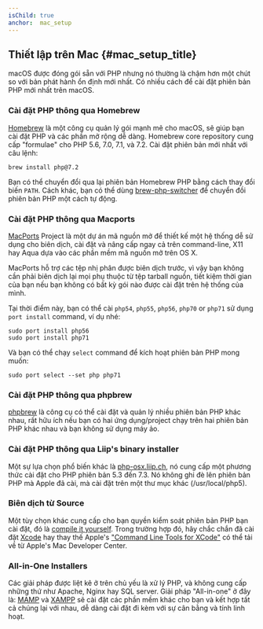 ```yaml
---
isChild: true
anchor:  mac_setup
---
```


## Thiết lập trên Mac {#mac_setup_title}

macOS được đóng gói sẵn với PHP nhưng nó thường là chậm hơn một chút so với bản phát hành ổn định mới nhất. Có nhiều cách để cài đặt phiên bản PHP mới nhất trên macOS.

### Cài đặt PHP thông qua Homebrew

[Homebrew] là một công cụ quản lý gói mạnh mẽ cho macOS, sẽ giúp bạn cài đặt PHP và các phần mở rộng dễ dàng. Homebrew core repository cung cấp "formulae" cho PHP 5.6, 7.0, 7.1, và 7.2. Cài đặt phiên bản mới nhất với câu lệnh:

```
brew install php@7.2
```

Bạn có thể chuyển đổi qua lại phiên bản Homebrew PHP bằng cách thay đổi biến `PATH`. Cách khác, bạn có thể dùng [brew-php-switcher][brew-php-switcher] để chuyển đồi phiên bản PHP một cách tự động.

### Cài đặt PHP thông qua Macports

[MacPorts] Project là một dự án mã nguồn mở để thiết kế một hệ thống dễ sử dụng cho biên dịch, cài đặt và nâng cấp ngay cả trên command-line, X11 hay Aqua dựa vào các phần mềm mã nguồn mở trên OS X.

MacPorts hỗ trợ các tệp nhị phân được biên dịch trước, vì vậy bạn không cần phải biên dịch lại mọi phụ thuộc từ tệp tarball nguồn, tiết kiệm thời gian của bạn nếu bạn không có bất kỳ gói nào được cài đặt trên hệ thống của mình.

Tại thời điểm này, bạn có thể cài `php54`, `php55`, `php56`, `php70` or `php71` sử dụng `port install` command, ví dụ nhé:

    sudo port install php56
    sudo port install php71

Và bạn có thể chạy `select` command để kích hoạt phiên bản PHP mong muốn:

    sudo port select --set php php71

### Cài đặt PHP thông qua phpbrew

[phpbrew] là công cụ có thể cài đặt và quản lý nhiều phiên bản PHP khác nhau, rất hữu ích nếu bạn có hai ứng dụng/project chạy trên hai phiên bản PHP khác nhau và bạn không sử dụng máy ảo.

### Cài đặt PHP thông qua Liip's binary installer

Một sự lựa chọn phổ biến khác là [php-osx.liip.ch], nó cung cấp một phương thức cài đặt cho PHP phiên bản 5.3 đến 7.3.
Nó không ghi đè lên phiên bản PHP mà Apple đã cài, mà cài đặt trên một thư mục khác (/usr/local/php5).

### Biên dịch từ Source

Một tùy chọn khác cung cấp cho bạn quyền kiểm soát phiên bản PHP bạn cài đặt, đó là [compile it yourself][mac-compile].
Trong trường hợp đó, hãy chắc chắn đã cài đặt [Xcode][xcode-gcc-substitution] hay thay thế Apple's ["Command Line Tools for XCode"] có thể tải về từ Apple's Mac Developer Center.

### All-in-One Installers

Các giải pháp được liệt kê ở trên chủ yếu là xử lý PHP, và không cung cấp những thứ như Apache, Nginx hay SQL server.
Giải pháp "All-in-one" ở đây là: [MAMP][mamp-downloads] và [XAMPP][xampp] sẽ cài đặt các phần mềm khác cho bạn và kết hợp tất cả chúng lại với nhau, dễ dàng cài đặt đi kèm với sự cân bằng và tính linh hoạt.

[Homebrew]: https://brew.sh/
[Homebrew PHP]: https://github.com/Homebrew/homebrew-php#installation
[MacPorts]: https://www.macports.org/install.php
[phpbrew]: https://github.com/phpbrew/phpbrew
[php-osx.liip.ch]: https://php-osx.liip.ch/
[mac-compile]: https://secure.php.net/install.macosx.compile
[xcode-gcc-substitution]: https://github.com/kennethreitz/osx-gcc-installer
["Command Line Tools for XCode"]: https://developer.apple.com/downloads
[mamp-downloads]: https://www.mamp.info/en/downloads/
[xampp]: https://www.apachefriends.org/index.html
[brew-php-switcher]: https://github.com/philcook/brew-php-switcher
